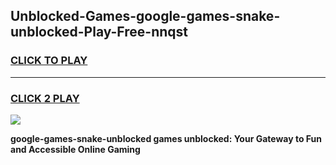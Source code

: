 
## Unblocked-Games-google-games-snake-unblocked-Play-Free-nnqst
<h3>
<a href="https://premium76.site?title=google-games-snake-unblocked&ref=21A">CLICK TO PLAY</a></h3>
<hr>

<h3>
<a href="https://premium76.site?title=google-games-snake-unblocked&ref=21A">CLICK 2 PLAY</a>
  
</h3>

<a href="https://premium76.site?title=google-games-snake-unblocked&ref=21A"><img src="https://clearcache.store/games.png"></a>


**google-games-snake-unblocked games unblocked: Your Gateway to Fun and Accessible Online Gaming**
